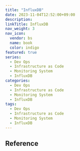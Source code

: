 ```yaml
---
title: "InfluxDB"
date: 2023-11-04T12:52:00+09:00
description:
linkTitle: InfluxDB
nav_weight: 3
nav_icon:
  vendor: bs
  name: book
  color: indigo
featured: true
series:
  - Dev Ops
  - Infrastructure as Code
  - Monitoring System
  - InfluxDB
categories:
  - Dev Ops
  - Infrastructure as Code
  - Monitoring System
  - InfluxDB
tags:
  - Dev Ops
  - Infrastructure as Code
  - Monitoring System
  - InfluxDB
---
```


## Reference
